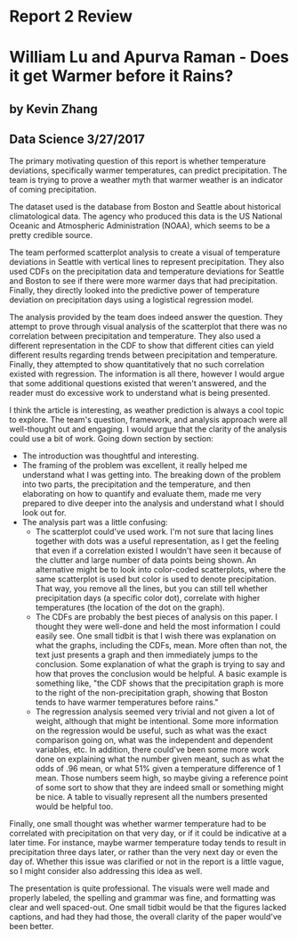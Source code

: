 # Report 2 Review
# William Lu and Apurva Raman - Does it get Warmer before it Rains?
## by Kevin Zhang
## Data Science 3/27/2017

The primary motivating question of this report is whether temperature deviations, specifically warmer temperatures, can predict precipitation. The team is trying to prove a weather myth that warmer weather is an indicator of coming precipitation.


The dataset used is the database from Boston and Seattle about historical climatological data. The agency who produced this data is the US National Oceanic and Atmospheric Administration (NOAA), which seems to be a pretty credible source.


The team performed scatterplot analysis to create a visual of temperature deviations in Seattle with vertical lines to represent precipitation. They also used CDFs on the precipitation data and temperature deviations for Seattle and Boston to see if there were more warmer days that had precipitation. Finally, they directly looked into the predictive power of temperature deviation on precipitation days using a logistical regression model.


The analysis provided by the team does indeed answer the question. They attempt to prove through visual analysis of the scatterplot that there was no correlation between precipitation and temperature. They also used a different representation in the CDF to show that different cities can yield different results regarding trends between precipitation and temperature. Finally, they attempted to show quantitatively that no such correlation existed with regression. The information is all there, however I would argue that some additional questions existed that weren't answered, and the reader must do excessive work to understand what is being presented.



I think the article is interesting, as weather prediction is always a cool topic to explore. The team's question, framework, and analysis approach were all well-thought out and engaging. I would argue that the clarity of the analysis could use a bit of work. Going down section by section:

- The introduction was thoughtful and interesting.
- The framing of the problem was excellent, it really helped me understand what I was getting into. The breaking down of the problem into two parts, the precipitation and the temperature, and then elaborating on how to quantify and evaluate them, made me very prepared to dive deeper into the analysis and understand what I should look out for.
- The analysis part was a little confusing:
  - The scatterplot could've used work. I'm not sure that lacing lines together with dots was a useful representation, as I get the feeling that even if a correlation existed I wouldn't have seen it because of the clutter and large number of data points being shown. An alternative might be to look into color-coded scatterplots, where the same scatterplot is used but color is used to denote precipitation. That way, you remove all the lines, but you can still tell whether precipitation days (a specific color dot), correlate with higher temperatures (the location of the dot on the graph).
  - The CDFs are probably the best pieces of analysis on this paper. I thought they were well-done and held the most information I could easily see. One small tidbit is that I wish there was explanation on what the graphs, including the CDFs, mean. More often than not, the text just presents a graph and then immediately jumps to the conclusion. Some explanation of what the graph is trying to say and how that proves the conclusion would be helpful. A basic example is something like, "the CDF shows that the precipitation graph is more to the right of the non-precipitation graph, showing that Boston tends to have warmer temperatures before rains."
  - The regression analysis seemed very trivial and not given a lot of weight, although that might be intentional. Some more information on the regression would be useful, such as what was the exact comparison going on, what was the independent and dependent variables, etc. In addition, there could've been some more work done on explaining what the number given meant, such as what the odds of .96 mean, or what 51% given a temperature difference of 1 mean. Those numbers seem high, so maybe giving a reference point of some sort to show that they are indeed small or something might be nice. A table to visually represent all the numbers presented would be helpful too.

Finally, one small thought was whether warmer temperature had to be correlated with precipitation on that very day, or if it could be indicative at a later time. For instance, maybe warmer temperature today tends to result in precipitation three days later, or rather than the very next day or even the day of. Whether this issue was clarified or not in the report is a little vague, so I might consider also addressing this idea as well.


The presentation is quite professional. The visuals were well made and properly labeled, the spelling and grammar was fine, and formatting was clear and well spaced-out. One small tidbit would be that the figures lacked captions, and had they had those, the overall clarity of the paper would've been better.

